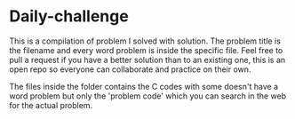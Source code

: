 # Daily-challenge
This is a compilation of problem I solved with solution.
The problem title is the filename and every word problem is inside the specific file.
Feel free to pull a request if you have a better solution than to an existing one, this is an open repo so everyone can collaborate and practice on their own.

The files inside the folder contains the C codes with some doesn't have a word problem but only the 'problem code' which you can search in the web for the actual problem.

